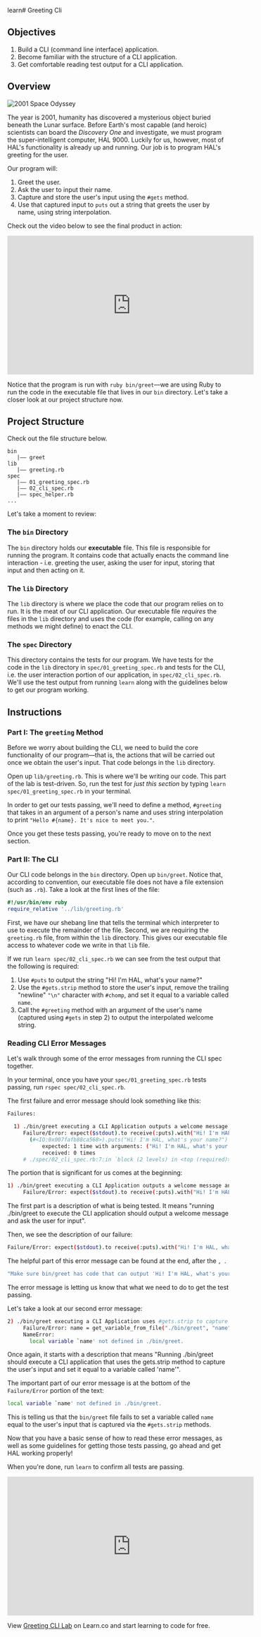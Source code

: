 learn# Greeting Cli

## Objectives

1. Build a CLI (command line interface) application.
2. Become familiar with the structure of a CLI application.
3. Get comfortable reading test output for a CLI application.

## Overview

![2001 Space Odyssey](http://readme-pics.s3.amazonaws.com/2001_A_Space_Odyssey_Style_B.jpg)

The year is 2001, humanity has discovered a mysterious object buried beneath the Lunar surface. Before Earth's most capable (and heroic) scientists can board the *Discovery One* and investigate, we must program the super-intelligent computer, HAL 9000. Luckily for us, however, most of HAL's functionality is already up and running. Our job is to program HAL's greeting for the user.

Our program will:

1. Greet the user.
2. Ask the user to input their name.
3. Capture and store the user's input using the `#gets` method.
4. Use that captured input to `puts` out a string that greets the user by name, using string interpolation.

Check out the video below to see the final product in action:

<iframe width="560" height="315" src="https://www.youtube.com/embed/sBQBP1Aaxzk" frameborder="0" allowfullscreen></iframe>

Notice that the program is run with `ruby bin/greet`––we are using Ruby to run the code in the executable file that lives in our `bin` directory. Let's take a closer look at our project structure now.

## Project Structure

Check out the file structure below.

```
bin
   |–– greet
lib
   |–– greeting.rb
spec
   |–– 01_greeting_spec.rb
   |–– 02_cli_spec.rb
   |–– spec_helper.rb
...
```  

Let's take a moment to review:

### The `bin` Directory

The `bin` directory holds our **executable** file. This file is responsible for running the program. It contains code that actually enacts the command line interaction - i.e. greeting the user, asking the user for input, storing that input and then acting on it.

### The `lib` Directory

The `lib` directory is where we place the code that our program relies on to run. It is the meat of our CLI application. Our executable file *requires* the files in the `lib` directory and uses the code (for example, calling on any methods we might define) to enact the CLI.

### The `spec` Directory

This directory contains the tests for our program. We have tests for the code in the `lib` directory in `spec/01_greeting_spec.rb` and tests for the CLI, i.e. the user interaction portion of our application, in `spec/02_cli_spec.rb`. We'll use the test output from running `learn` along with the guidelines below to get our program working.

## Instructions

### Part I: The   `greeting` Method

Before we worry about building the CLI, we need to build the core functionality of our program––that is, the actions that will be carried out once we obtain the user's input. That code belongs in the `lib` directory.

Open up `lib/greeting.rb`. This is where we'll be writing our code. This part of the lab is test-driven. So, run the test for *just this section* by typing `learn spec/01_greeting_spec.rb` in your terminal.

In order to get our tests passing, we'll need to define a method, `#greeting` that takes in an argument of a person's name and uses string interpolation to print `"Hello #{name}. It's nice to meet you."`.

Once you get these tests passing, you're ready to move on to the next section.

### Part II: The CLI

Our CLI code belongs in the `bin` directory. Open up `bin/greet`. Notice that, according to convention, our executable file does not have a file extension (such as `.rb`). Take a look at the first lines of the file:

```ruby
#!/usr/bin/env ruby
require_relative '../lib/greeting.rb'
```

First, we have our shebang line that tells the terminal which interpreter to use to execute the remainder of the file. Second, we are requiring the `greeting.rb` file, from within the `lib` directory. This gives our executable file access to whatever code we write in that `lib` file.

If we run `learn spec/02_cli_spec.rb` we can see from the test output that the following is required:

1. Use `#puts` to output the string "Hi! I'm HAL, what's your name?"
2. Use the `#gets.strip` method to store the user's input, remove the trailing "newline" `"\n"` character with `#chomp`, and set it equal to a variable called `name`.
3. Call the `#greeting` method with an argument of the user's name (captured using `#gets` in step 2) to output the interpolated welcome string.

### Reading CLI Error Messages

Let's walk through some of the error messages from running the CLI spec together.

In your terminal, once you have your `spec/01_greeting_spec.rb` tests passing, run `rspec spec/02_cli_spec.rb`.

The first failure and error message should look something like this:


```bash
Failures:

  1) ./bin/greet executing a CLI Application outputs a welcome message and asks the user for input
     Failure/Error: expect($stdout).to receive(:puts).with("Hi! I'm HAL, what's your name?"), "Make sure bin/greet has code that can output 'Hi! I'm HAL, what's your name?' exactly."
       (#<IO:0x007fafb88ca568>).puts("Hi! I'm HAL, what's your name?")
           expected: 1 time with arguments: ("Hi! I'm HAL, what's your name?")
           received: 0 times
     # ./spec/02_cli_spec.rb:7:in `block (2 levels) in <top (required)>'
```

The portion that is significant for us comes at the beginning:

```bash
1) ./bin/greet executing a CLI Application outputs a welcome message and asks the user for input
     Failure/Error: expect($stdout).to receive(:puts).with("Hi! I'm HAL, what's your name?"), "Make sure bin/greet has code that can output 'Hi! I'm HAL, what's your name?' exactly."
```

The first part is a description of what is being tested. It means "running ./bin/greet to execute the CLI application should output a welcome message and ask the user for input".

Then, we see the description of our failure:

```bash
Failure/Error: expect($stdout).to receive(:puts).with("Hi! I'm HAL, what's your name?"), "Make sure bin/greet has code that can output 'Hi! I'm HAL, what's your name?' exactly."
```

The helpful part of this error message can be found at the end, after the `, `.

```bash
"Make sure bin/greet has code that can output 'Hi! I'm HAL, what's your name?' exactly."
```

The error message is letting us know that what we need to do to get the test passing.

Let's take a look at our second error message:

```bash
2) ./bin/greet executing a CLI Application uses #gets.strip to capture the user input and set it equal to a variable called name
     Failure/Error: name = get_variable_from_file("./bin/greet", "name")
     NameError:
       local variable `name' not defined in ./bin/greet.
```

Once again, it starts with a description that means "Running ./bin/greet should execute a CLI application that uses the gets.strip method to capture the user's input and set it equal to a variable called 'name'".

The important part of our error message is at the bottom of the `Failure/Error` portion of the text:

```bash
local variable `name' not defined in ./bin/greet.
```

This is telling us that the `bin/greet` file fails to set a variable called `name` equal to the user's input that is captured via the `#gets.strip` methods.

Now that you have a basic sense of how to read these error messages, as well as some guidelines for getting those tests passing, go ahead and get HAL working properly!

When you're done, run `learn` to confirm all tests are passing.

<iframe width="560" height="315" src="https://www.youtube.com/embed/7R0mD3uWk5c" frameborder="0" allowfullscreen></iframe>


<p class='util--hide'>View <a href='https://learn.co/lessons/greeting-cli'>Greeting CLI Lab</a> on Learn.co and start learning to code for free.</p>
